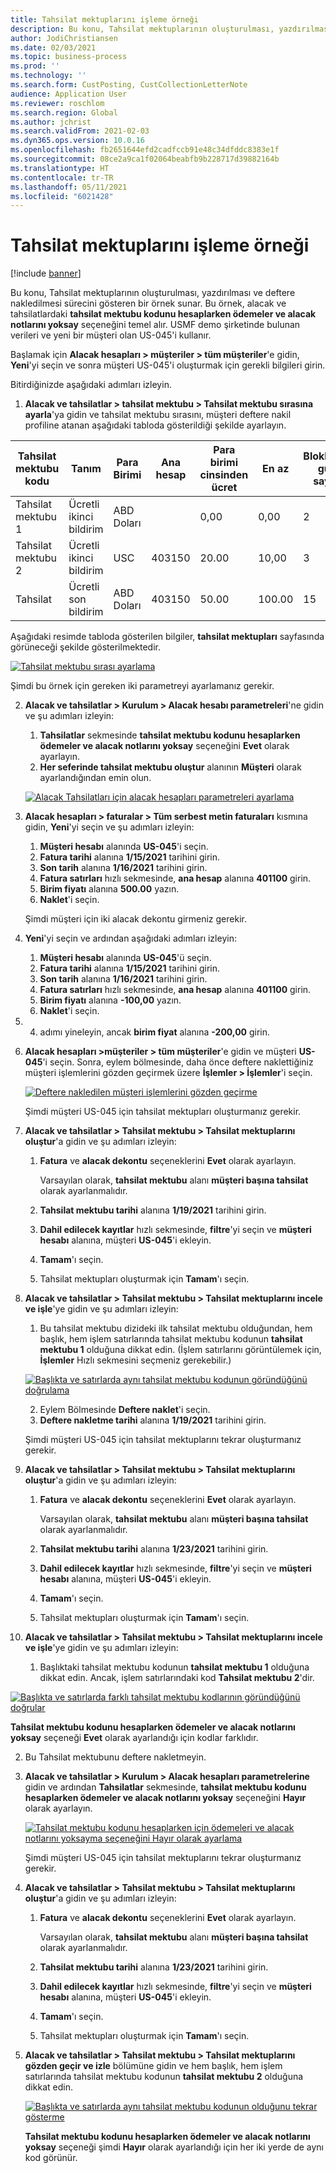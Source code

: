 ```yaml
---
title: Tahsilat mektuplarını işleme örneği
description: Bu konu, Tahsilat mektuplarının oluşturulması, yazdırılması ve deftere nakledilmesi sürecini gösteren bir örnek sunar.
author: JodiChristiansen
ms.date: 02/03/2021
ms.topic: business-process
ms.prod: ''
ms.technology: ''
ms.search.form: CustPosting, CustCollectionLetterNote
audience: Application User
ms.reviewer: roschlom
ms.search.region: Global
ms.author: jchrist
ms.search.validFrom: 2021-02-03
ms.dyn365.ops.version: 10.0.16
ms.openlocfilehash: fb2651644efd2cadfccb91e48c34dfddc8383e1f
ms.sourcegitcommit: 08ce2a9ca1f02064beabfb9b228717d39882164b
ms.translationtype: HT
ms.contentlocale: tr-TR
ms.lasthandoff: 05/11/2021
ms.locfileid: "6021428"
---
```

# <a name="process-collection-letters-example"></a>Tahsilat mektuplarını işleme örneği

[!include [banner](../../includes/banner.md)]

Bu konu, Tahsilat mektuplarının oluşturulması, yazdırılması ve deftere nakledilmesi sürecini gösteren bir örnek sunar. Bu örnek, alacak ve tahsilatlardaki **tahsilat mektubu kodunu hesaplarken ödemeler ve alacak notlarını yoksay** seçeneğini temel alır. USMF demo şirketinde bulunan verileri ve yeni bir müşteri olan US-045'i kullanır.

Başlamak için **Alacak hesapları \> müşteriler \> tüm müşteriler**'e gidin, **Yeni**'yi seçin ve sonra müşteri US-045'i oluşturmak için gerekli bilgileri girin.

Bitirdiğinizde aşağıdaki adımları izleyin.

1. **Alacak ve tahsilatlar \> tahsilat mektubu \> Tahsilat mektubu sırasına ayarla**'ya gidin  ve tahsilat mektubu sırasını, müşteri deftere nakil profiline atanan aşağıdaki tabloda gösterildiği şekilde ayarlayın.

|     Tahsilat mektubu kodu      |     Tanım                           |     Para Birimi      |     Ana hesap        |     Para birimi cinsinden ücret     |     En az        |     Bloklanan gün sayısı      |
|---------------------------------  |---------------------------------------    |-----------------  |-----------------------    |-------------------------- |-----------------------    |---------------------  |
|     Tahsilat mektubu 1         |     Ücretli ikinci bildirim        |     ABD Doları           |                           |     0,00                  |     0,00                  |     2                 |
|     Tahsilat mektubu 2         |     Ücretli ikinci bildirim        |     USC           |     403150                |     20.00                 |     10,00                 |     3                 |
|     Tahsilat                    |     Ücretli son bildirim         |     ABD Doları           |     403150                |     50.00                 |     100.00                |     15                |

Aşağıdaki resimde tabloda gösterilen bilgiler, **tahsilat mektupları** sayfasında görüneceği şekilde gösterilmektedir. 

[![Tahsilat mektubu sırası ayarlama](./media/Ignore-payments-creditmemos-1.PNG)](./media/Ignore-payments-creditmemos-1.PNG)

 Şimdi bu örnek için gereken iki parametreyi ayarlamanız gerekir.

2. **Alacak ve tahsilatlar \> Kurulum \> Alacak hesabı parametreleri**'ne gidin ve şu adımları izleyin:

    1. **Tahsilatlar** sekmesinde **tahsilat mektubu kodunu hesaplarken ödemeler ve alacak notlarını yoksay** seçeneğini **Evet** olarak ayarlayın.
    2. **Her seferinde tahsilat mektubu oluştur** alanının **Müşteri** olarak ayarlandığından emin olun.

    [![Alacak Tahsilatları için alacak hesapları parametreleri ayarlama](./media/Ignore-payments-creditmemos-2.PNG)](./media/Ignore-payments-creditmemos-2.PNG)

3. **Alacak hesapları \> faturalar \> Tüm serbest metin faturaları** kısmına gidin, **Yeni**'yi seçin ve şu adımları izleyin:

    1. **Müşteri hesabı** alanında **US-045**'i seçin.
    2. **Fatura tarihi** alanına **1/15/2021** tarihini girin.
    3. **Son tarih** alanına **1/16/2021** tarihini girin.
    4. **Fatura satırları** hızlı sekmesinde, **ana hesap** alanına **401100** girin.
    5. **Birim fiyatı** alanına **500.00** yazın.
    6. **Naklet**'i seçin.

    Şimdi müşteri için iki alacak dekontu girmeniz gerekir.

4. **Yeni**'yi seçin ve ardından aşağıdaki adımları izleyin:

    1. **Müşteri hesabı** alanında **US-045**'ü seçin.
    2. **Fatura tarihi** alanına **1/15/2021** tarihini girin.
    3. **Son tarih** alanına **1/16/2021** tarihini girin.
    4. **Fatura satırları** hızlı sekmesinde, **ana hesap** alanına **401100** girin.
    5. **Birim fiyatı** alanına **-100,00** yazın.
    6. **Naklet**'i seçin.

5. 4. adımı yineleyin, ancak **birim fiyat** alanına **-200,00** girin.
6. **Alacak hesapları \>müşteriler \> tüm müşteriler**'e gidin ve müşteri **US-045**'i seçin. Sonra, eylem bölmesinde, daha önce deftere naklettiğiniz müşteri işlemlerini gözden geçirmek üzere **İşlemler \> İşlemler**'i seçin.

    [![Deftere nakledilen müşteri işlemlerini gözden geçirme](./media/Ignore-payments-creditmemos-3.PNG)](./media/Ignore-payments-creditmemos-3.PNG)

    Şimdi müşteri US-045 için tahsilat mektupları oluşturmanız gerekir.

7. **Alacak ve tahsilatlar \> Tahsilat mektubu \> Tahsilat mektuplarını oluştur**'a gidin ve şu adımları izleyin:

    1. **Fatura** ve **alacak dekontu** seçeneklerini **Evet** olarak ayarlayın.

        Varsayılan olarak, **tahsilat mektubu** alanı **müşteri başına tahsilat** olarak ayarlanmalıdır.

    2. **Tahsilat mektubu tarihi** alanına **1/19/2021** tarihini girin.
    3. **Dahil edilecek kayıtlar** hızlı sekmesinde, **filtre**'yi seçin ve **müşteri hesabı** alanına, müşteri **US-045**'i ekleyin.
    4. **Tamam**'ı seçin.
    5. Tahsilat mektupları oluşturmak için **Tamam**'ı seçin.

8. **Alacak ve tahsilatlar \> Tahsilat mektubu \> Tahsilat mektuplarını incele ve işle**'ye gidin ve şu adımları izleyin:

    1. Bu tahsilat mektubu dizideki ilk tahsilat mektubu olduğundan, hem başlık, hem işlem satırlarında tahsilat mektubu kodunun **tahsilat mektubu 1** olduğuna dikkat edin. (İşlem satırlarını görüntülemek için, **İşlemler** Hızlı sekmesini seçmeniz gerekebilir.)

   [![Başlıkta ve satırlarda aynı tahsilat mektubu kodunun göründüğünü doğrulama](./media/Ignore-payments-creditmemos-4.PNG)](./media/Ignore-payments-creditmemos-4.PNG)

    2. Eylem Bölmesinde **Deftere naklet**'i seçin.
    3. **Deftere nakletme tarihi** alanına **1/19/2021** tarihini girin.

    Şimdi müşteri US-045 için tahsilat mektuplarını tekrar oluşturmanız gerekir.

9. **Alacak ve tahsilatlar \> Tahsilat mektubu \> Tahsilat mektuplarını oluştur**'a gidin ve şu adımları izleyin:

    1. **Fatura** ve **alacak dekontu** seçeneklerini **Evet** olarak ayarlayın.

        Varsayılan olarak, **tahsilat mektubu** alanı **müşteri başına tahsilat** olarak ayarlanmalıdır.

    2. **Tahsilat mektubu tarihi** alanına **1/23/2021** tarihini girin.
    3. **Dahil edilecek kayıtlar** hızlı sekmesinde, **filtre**'yi seçin ve **müşteri hesabı** alanına, müşteri **US-045**'i ekleyin.
    4. **Tamam**'ı seçin.
    5. Tahsilat mektupları oluşturmak için **Tamam**'ı seçin.

10. **Alacak ve tahsilatlar \> Tahsilat mektubu \> Tahsilat mektuplarını incele ve işle**'ye gidin ve şu adımları izleyin:

    1. Başlıktaki tahsilat mektubu kodunun **tahsilat mektubu 1** olduğuna dikkat edin. Ancak, işlem satırlarındaki kod **Tahsilat mektubu 2**'dir.

   [![Başlıkta ve satırlarda farklı tahsilat mektubu kodlarının göründüğünü doğrular](./media/Ignore-payments-creditmemos-5.PNG)](./media/Ignore-payments-creditmemos-5.PNG)

  **Tahsilat mektubu kodunu hesaplarken ödemeler ve alacak notlarını yoksay** seçeneği **Evet** olarak ayarlandığı için kodlar farklıdır.

  2. Bu Tahsilat mektubunu deftere nakletmeyin.

11. **Alacak ve tahsilatlar \> Kurulum \> Alacak hesapları parametrelerine** gidin ve ardından **Tahsilatlar** sekmesinde, **tahsilat mektubu kodunu hesaplarken ödemeler ve alacak notlarını yoksay** seçeneğini **Hayır** olarak ayarlayın.

    [![Tahsilat mektubu kodunu hesaplarken için ödemeleri ve alacak notlarını yoksayma seçeneğini Hayır olarak ayarlama](./media/Ignore-payments-creditmemos-6.PNG)](./media/Ignore-payments-creditmemos-6.PNG)

    Şimdi müşteri US-045 için tahsilat mektuplarını tekrar oluşturmanız gerekir.

12. **Alacak ve tahsilatlar \> Tahsilat mektubu \> Tahsilat mektuplarını oluştur**'a gidin ve şu adımları izleyin:

    1. **Fatura** ve **alacak dekontu** seçeneklerini **Evet** olarak ayarlayın.

        Varsayılan olarak, **tahsilat mektubu** alanı **müşteri başına tahsilat** olarak ayarlanmalıdır.

    2. **Tahsilat mektubu tarihi** alanına **1/23/2021** tarihini girin.
    3. **Dahil edilecek kayıtlar** hızlı sekmesinde, **filtre**'yi seçin ve **müşteri hesabı** alanına, müşteri **US-045**'i ekleyin.
    4. **Tamam**'ı seçin.
    5. Tahsilat mektupları oluşturmak için **Tamam**'ı seçin.

13. **Alacak ve tahsilatlar \> Tahsilat mektubu \> Tahsilat mektuplarını gözden geçir ve izle** bölümüne gidin ve hem başlık, hem işlem satırlarında tahsilat mektubu kodunun **tahsilat mektubu 2** olduğuna dikkat edin.

    [![Başlıkta ve satırlarda aynı tahsilat mektubu kodunun olduğunu tekrar gösterme](./media/Ignore-payments-creditmemos-7.PNG)](./media/Ignore-payments-creditmemos-7.PNG)

    **Tahsilat mektubu kodunu hesaplarken ödemeler ve alacak notlarını yoksay** seçeneği şimdi **Hayır** olarak ayarlandığı için her iki yerde de aynı kod görünür.
